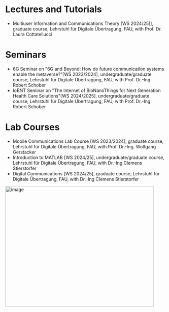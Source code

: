 Lectures and Tutorials
======
- Multiuser Information and Communications Theory [WS 2024/25]], graduate course, Lehrstuhl für Digitale Übertragung, FAU, with Prof. Dr. Laura Cottatellucci

Seminars
======
- 6G Seminar on "6G and Beyond: How do future communication systems enable the metaverse?"[WS 2023/2024], undergraduate/graduate course, Lehrstuhl für Digitale Übertragung, FAU, with Prof. Dr.-Ing. Robert Schober
- IoBNT Seminar on "The Internet of BioNanoThings for Next Generation Health Care Solutions"[WS 2024/2025], undergraduate/graduate course, Lehrstuhl für Digitale Übertragung, FAU, with Prof. Dr.-Ing. Robert Schober


Lab Courses
======
- Mobile Communications Lab Course [WS 2023/2024], graduate course, Lehrstuhl für Digitale Übertragung, FAU, with Prof. Dr.-Ing. Wolfgang Gerstacker
- Introduction to MATLAB [WS 2024/25], undergraduate/graduate course, Lehrstuhl für Digitale Übertragung, FAU, with Dr.-Ing Clemens Stierstorfer
- Digital Communications [WS 2024/25], graduate course, Lehrstuhl für Digitale Übertragung, FAU, with Dr.-Ing Clemens Stierstorfer
<img width="468" height="380" alt="image" src="https://github.com/user-attachments/assets/2318fd7f-bab7-4b1b-a52a-24dd06e2120c" />
